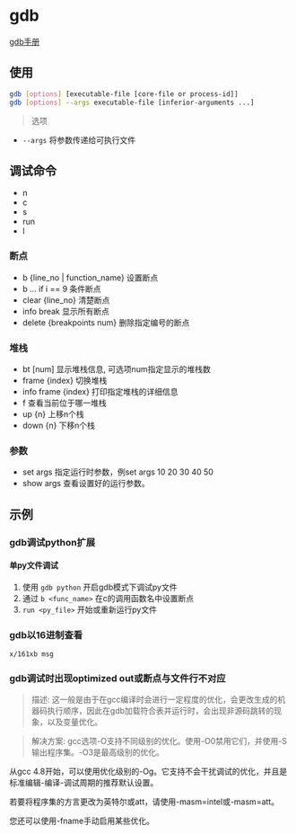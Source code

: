 # gdb

[gdb手册]()
## 使用

```sh
gdb [options] [executable-file [core-file or process-id]]
gdb [options] --args executable-file [inferior-arguments ...]
```

> 选项
- `--args` 将参数传递给可执行文件

## 调试命令

- n 
- c
- s
- run
- l

### 断点
- b {line_no | function_name} 设置断点
- b ... if i == 9 条件断点
- clear {line_no} 清楚断点
- info break 显示所有断点
- delete {breakpoints num} 删除指定编号的断点

### 堆栈
- bt [num] 显示堆栈信息, 可选项num指定显示的堆栈数
- frame {index} 切换堆栈
- info frame {index} 打印指定堆栈的详细信息
- f 查看当前位于哪一堆栈
- up {n} 上移n个栈
- down {n} 下移n个栈

### 参数

- set args 指定运行时参数，例set args 10 20 30 40 50
- show args 查看设置好的运行参数。 

## 示例

### gdb调试python扩展

#### 单py文件调试
1. 使用 `gdb python` 开启gdb模式下调试py文件
2. 通过 `b <func_name>` 在c的调用函数名中设置断点
3. `run <py_file>` 开始或重新运行py文件

### gdb以16进制查看
`x/161xb msg`

### gdb调试时出现optimized out或断点与文件行不对应
> 描述: 这一般是由于在gcc编译时会进行一定程度的优化，会更改生成的机器码执行顺序，因此在gdb加载符合表并运行时，会出现非源码跳转的现象，以及变量优化。

> 解决方案: gcc选项-O支持不同级别的优化。使用-O0禁用它们，并使用-S输出程序集。-O3是最高级别的优化。

从gcc 4.8开始，可以使用优化级别的-Og。它支持不会干扰调试的优化，并且是标准编辑-编译-调试周期的推荐默认设置。

若要将程序集的方言更改为英特尔或att，请使用-masm=intel或-masm=att。

您还可以使用-fname手动启用某些优化。